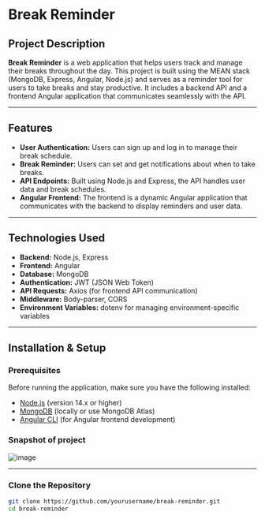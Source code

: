 # Break Reminder

## Project Description

**Break Reminder** is a web application that helps users track and manage their breaks throughout the day. This project is built using the MEAN stack (MongoDB, Express, Angular, Node.js) and serves as a reminder tool for users to take breaks and stay productive. It includes a backend API and a frontend Angular application that communicates seamlessly with the API.

---

## Features

- **User Authentication:** Users can sign up and log in to manage their break schedule.
- **Break Reminder:** Users can set and get notifications about when to take breaks.
- **API Endpoints:** Built using Node.js and Express, the API handles user data and break schedules.
- **Angular Frontend:** The frontend is a dynamic Angular application that communicates with the backend to display reminders and user data.

---

## Technologies Used

- **Backend:** Node.js, Express
- **Frontend:** Angular
- **Database:** MongoDB
- **Authentication:** JWT (JSON Web Token)
- **API Requests:** Axios (for frontend API communication)
- **Middleware:** Body-parser, CORS
- **Environment Variables:** dotenv for managing environment-specific variables

---

## Installation & Setup

### Prerequisites

Before running the application, make sure you have the following installed:

- [Node.js](https://nodejs.org/) (version 14.x or higher)
- [MongoDB](https://www.mongodb.com/) (locally or use MongoDB Atlas)
- [Angular CLI](https://angular.io/cli) (for Angular frontend development)

### Snapshot of project
![image](https://github.com/user-attachments/assets/d430e425-c3ba-4a8c-b7a9-67608c660649)

---



###  Clone the Repository

```bash
git clone https://github.com/yourusername/break-reminder.git
cd break-reminder
